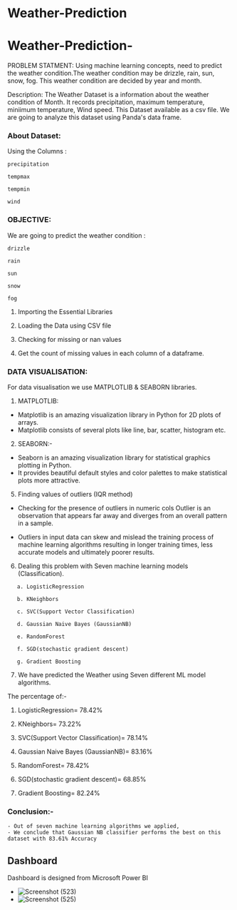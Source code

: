 # Weather-Prediction
# Weather-Prediction-

PROBLEM STATMENT: Using machine learning concepts, need to predict the weather condition.The weather condition may be drizzle, rain, sun, snow, fog. This weather condition are decided by year and month.

Description: The Weather Dataset is a information about the weather condition of Month. It records precipitation, maximum temperature, miniimum temperature, Wind speed. This Dataset available as a csv file. We are going to analyze this dataset using Panda's data frame.

### About Dataset: 

Using the Columns :
````
precipitation

tempmax

tempmin

wind
````


### OBJECTIVE: 

We are going to predict the weather condition :
````
drizzle

rain

sun

snow

fog
````


1. Importing the Essential Libraries

2. Loading the Data using CSV file

3. Checking for missing or nan values

4. Get the count of missing values in each column of a dataframe.



### DATA VISUALISATION:

For data visualisation we use MATPLOTLIB & SEABORN libraries.

1. MATPLOTLIB:

- Matplotlib is an amazing visualization library in Python for 2D plots of arrays.
- Matplotlib consists of several plots like line, bar, scatter, histogram etc.

2. SEABORN:-

- Seaborn is an amazing visualization library for statistical graphics plotting in Python.
- It provides beautiful default styles and color palettes to make statistical plots more attractive.

5. Finding values of outliers (IQR method)

- Checking for the presence of outliers in numeric cols
  Outlier is an observation that appears far away and diverges from an overall pattern in a sample.

- Outliers in input data can skew and mislead the training process of machine learning algorithms resulting in longer training times, less accurate models and          ultimately poorer results.



6. Dealing this problem with Seven machine learning models (Classification).
````
   a. LogisticRegression

   b. KNeighbors
   
   c. SVC(Support Vector Classification)
   
   d. Gaussian Naive Bayes (GaussianNB)
   
   e. RandomForest
   
   f. SGD(stochastic gradient descent)
   
   g. Gradient Boosting

````
7. We have predicted the Weather using Seven different ML model algorithms. 

The percentage of:-

1. LogisticRegression= 78.42%

2. KNeighbors= 73.22%

3. SVC(Support Vector Classification)= 78.14%

4. Gaussian Naive Bayes (GaussianNB)= 83.16%

5. RandomForest= 78.42%

6. SGD(stochastic gradient descent)= 68.85%

7. Gradient Boosting= 82.24%



### Conclusion:-
    
    - Out of seven machine learning algorithms we applied, 
    - We conclude that Gaussian NB classifier performs the best on this dataset with 83.61% Accuracy


## Dashboard
Dashboard is designed from Microsoft Power BI
- ![Screenshot (523)](https://user-images.githubusercontent.com/108801533/189523191-f5c3acf4-c702-47ef-8b23-b7a237755354.png)
- ![Screenshot (525)](https://user-images.githubusercontent.com/108801533/189523188-17f093de-29b3-4643-9c94-43f578742a9b.png)
